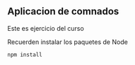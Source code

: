 ## Aplicacion de comnados 

Este es ejercicio del curso

Recuerden instalar los paquetes de Node

```
npm install
```